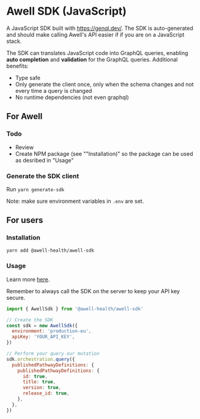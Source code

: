 # Awell SDK (JavaScript)

A JavaScript SDK built with https://genql.dev/. The SDK is auto-generated and should make calling Awell's API easier if if you are on a JavaScript stack.

The SDK can translates JavaScript code into GraphQL queries, enabling **auto completion** and **validation** for the GraphQL queries. Additional benefits:

- Type safe
- Only generate the client once, only when the schema changes and not every time a query is changed
- No runtime dependencies (not even graphql)

## For Awell

### Todo

- Review
- Create NPM package (see ""Installation)" so the package can be used as desribed in "Usage"

### Generate the SDK client

Run `yarn generate-sdk`

Note: make sure environment variables in `.env` are set.

## For users

### Installation

```bash
yarn add @awell-health/awell-sdk
```

### Usage

Learn more [here](https://genql.dev/docs).

Remember to always call the SDK on the server to keep your API key secure.

```javascript
import { AwellSdk } from '@awell-health/awell-sdk'

// Create the SDK
const sdk = new AwellSdk({
  environment: 'production-eu',
  apiKey: 'YOUR_API_KEY',
})

// Perform your query our mutation
sdk.orchestration.query({
  publishedPathwayDefinitions: {
    publishedPathwayDefinitions: {
      id: true,
      title: true,
      version: true,
      release_id: true,
    },
  },
})
```
